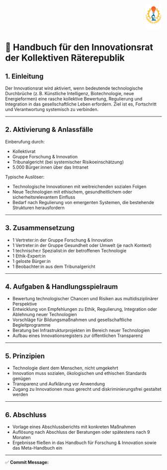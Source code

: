 <p align="right">
  <img src="https://raw.githubusercontent.com/hades-dux/Kollektive-Raeterepublik/main/Meta_und_Systemstruktur/logo_offiziell.png" alt="Logo der Kollektiven Räterepublik" height="80">
</p>

<!--
Autor: Fabio Weidner
Version: 1.0
Sektion: Politik & Verwaltung – Sonderräte
Veröffentlichung: April 2025
-->

# 🚀 Handbuch für den Innovationsrat der Kollektiven Räterepublik

## 1. Einleitung

Der Innovationsrat wird aktiviert, wenn bedeutende technologische Durchbrüche (z. B. Künstliche Intelligenz, Biotechnologie, neue Energieformen) eine rasche kollektive Bewertung, Regulierung und Integration in das gesellschaftliche Leben erfordern. Ziel ist es, Fortschritt und Verantwortung systemisch zu verbinden.

---

## 2. Aktivierung & Anlassfälle

Einberufung durch:
- Kollektivrat
- Gruppe Forschung & Innovation
- Tribunalgericht (bei systemischer Risikoeinschätzung)
- 5.000 Bürger:innen über das Intranet

Typische Auslöser:
- Technologische Innovationen mit weitreichenden sozialen Folgen
- Neue Technologien mit ethischem, gesundheitlichem oder sicherheitsrelevantem Einfluss
- Bedarf nach Regulierung von emergenten Systemen, die bestehende Strukturen herausfordern

---

## 3. Zusammensetzung

- 1 Vertreter:in der Gruppe Forschung & Innovation
- 1 Vertreter:in der Gruppe Gesundheit oder Umwelt (je nach Kontext)
- 1 technische:r Spezialist:in der betroffenen Technologie
- 1 Ethik-Expert:in
- 1 geloste Bürger:in
- 1 Beobachter:in aus dem Tribunalgericht

---

## 4. Aufgaben & Handlungsspielraum

- Bewertung technologischer Chancen und Risiken aus multidisziplinärer Perspektive
- Entwicklung von Empfehlungen zu Ethik, Regulierung, Integration oder Ablehnung neuer Technologien
- Vorschläge für Bildungsmaßnahmen und gesellschaftliche Begleitprogramme
- Beratung bei Infrastrukturprojekten im Bereich neuer Technologien
- Aufbau eines Innovationsregisters zur öffentlichen Transparenz

---

## 5. Prinzipien

- Technologie dient dem Menschen, nicht umgekehrt
- Innovation muss sozialen, ökologischen und ethischen Standards genügen
- Transparenz und Aufklärung vor Anwendung
- Zugang zu Innovationen muss gerecht und diskriminierungsfrei gestaltet werden

---

## 6. Abschluss

- Vorlage eines Abschlussberichts mit konkreten Maßnahmen
- Auflösung nach Abschluss der Beratungen oder spätestens nach 9 Monaten
- Ergebnisse fließen in das Handbuch für Forschung & Innovation sowie das Meta-Handbuch ein

---

✅ **Commit Message:**

